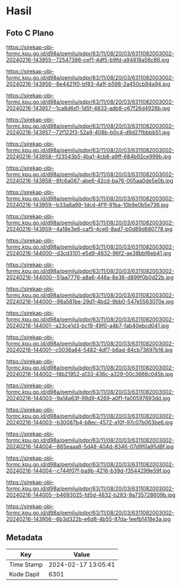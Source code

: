 # Hasil

## Foto C Plano

https://sirekap-obj-formc.kpu.go.id/d98a/pemilu/pdpr/63/11/08/20/03/6311082003002-20240216-143955--72547398-cef1-4df5-b9fd-a94818a56c86.jpg

https://sirekap-obj-formc.kpu.go.id/d98a/pemilu/pdpr/63/11/08/20/03/6311082003002-20240216-143956--8e4421f0-bf83-4a1f-b598-2a450cb94a94.jpg

https://sirekap-obj-formc.kpu.go.id/d98a/pemilu/pdpr/63/11/08/20/03/6311082003002-20240216-143957--1ca8d6d1-1d5f-4833-adb8-c67f26d4928b.jpg

https://sirekap-obj-formc.kpu.go.id/d98a/pemilu/pdpr/63/11/08/20/03/6311082003002-20240216-143957--72f122f3-52a9-408b-b0c4-d9d27fbbbb51.jpg

https://sirekap-obj-formc.kpu.go.id/d98a/pemilu/pdpr/63/11/08/20/03/6311082003002-20240216-143958--f23543b5-4ba1-4cb8-a9ff-684b92ce999b.jpg

https://sirekap-obj-formc.kpu.go.id/d98a/pemilu/pdpr/63/11/08/20/03/6311082003002-20240216-143958--8fc6a067-abe6-42cd-ba76-005aa0de5e0b.jpg

https://sirekap-obj-formc.kpu.go.id/d98a/pemilu/pdpr/63/11/08/20/03/6311082003002-20240216-143959--b33a6a99-1dcd-4f1f-91ba-10b9e0b5e736.jpg

https://sirekap-obj-formc.kpu.go.id/d98a/pemilu/pdpr/63/11/08/20/03/6311082003002-20240216-143959--4a18e3e6-caf5-4ce6-8ad7-b0d89d680778.jpg

https://sirekap-obj-formc.kpu.go.id/d98a/pemilu/pdpr/63/11/08/20/03/6311082003002-20240216-144000--d3cd3101-e5d9-4632-96f2-ae38bbf6eb41.jpg

https://sirekap-obj-formc.kpu.go.id/d98a/pemilu/pdpr/63/11/08/20/03/6311082003002-20240216-144000--51aa7776-a8a6-446a-8e36-d899f0b0d22b.jpg

https://sirekap-obj-formc.kpu.go.id/d98a/pemilu/pdpr/63/11/08/20/03/6311082003002-20240216-144000--98a581be-29d1-4bd2-9bb0-547e5563070e.jpg

https://sirekap-obj-formc.kpu.go.id/d98a/pemilu/pdpr/63/11/08/20/03/6311082003002-20240216-144001--a23ce1d3-bc19-49f0-a4b7-fab40ebcd041.jpg

https://sirekap-obj-formc.kpu.go.id/d98a/pemilu/pdpr/63/11/08/20/03/6311082003002-20240216-144001--c0036a84-5482-4df7-b6ad-84cb73697b16.jpg

https://sirekap-obj-formc.kpu.go.id/d98a/pemilu/pdpr/63/11/08/20/03/6311082003002-20240216-144002--f4b21952-a133-436c-a329-00c3666c045b.jpg

https://sirekap-obj-formc.kpu.go.id/d98a/pemilu/pdpr/63/11/08/20/03/6311082003002-20240216-144003--9a14a63f-99d9-4269-a0f1-fa00597693dd.jpg

https://sirekap-obj-formc.kpu.go.id/d98a/pemilu/pdpr/63/11/08/20/03/6311082003002-20240216-144003--b30087b4-b8ec-4572-a10f-97c07b063be6.jpg

https://sirekap-obj-formc.kpu.go.id/d98a/pemilu/pdpr/63/11/08/20/03/6311082003002-20240216-144004--665eaaa8-5d48-404d-8346-07d9f0a95d8f.jpg

https://sirekap-obj-formc.kpu.go.id/d98a/pemilu/pdpr/63/11/08/20/03/6311082003002-20240216-144004--c744f07f-ba9b-4216-b39d-f3544299e59f.jpg

https://sirekap-obj-formc.kpu.go.id/d98a/pemilu/pdpr/63/11/08/20/03/6311082003002-20240216-144005--b4693025-fd5d-4832-b283-9a735728609b.jpg

https://sirekap-obj-formc.kpu.go.id/d98a/pemilu/pdpr/63/11/08/20/03/6311082003002-20240216-143956--6b3d322b-e6d8-4b55-87da-1eefb1418e3a.jpg


## Metadata

| Key        | Value               |
| ---------- | ------------------- |
| Time Stamp | 2024-02-17 13:05:41 |
| Kode Dapil | 6301                |



